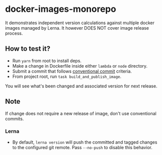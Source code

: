 # docker-images-monorepo

It demonstrates independent version calculations against multiple docker images managed by Lerna. It however DOES NOT cover image release process.

## How to test it?

- Run `yarn` from root to install deps.
- Make a change in Dockerfile inside either `lambda` or `node` directory.
- Submit a commit that follows [conventional commit](https://www.conventionalcommits.org/en/v1.0.0/) criteria.
- From project root, run `task build_and_publish_image`.

You will see what's been changed and associated version for next release.

## Note

If change does not require a new release of image, don't use conventional commits.

### Lerna

- By default, `lerna version` will push the committed and tagged changes to the configured git remote. Pass `--no-push` to disable this behavior.
